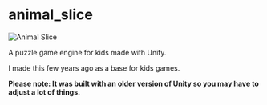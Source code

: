 # animal_slice

![Animal Slice](https://i.imgur.com/8x7xqLu.png)

A puzzle game engine for kids made with Unity.

I made this few years ago as a base for kids games. 

**Please note: It was built with an older version of Unity so you may have to adjust a lot of things.**
